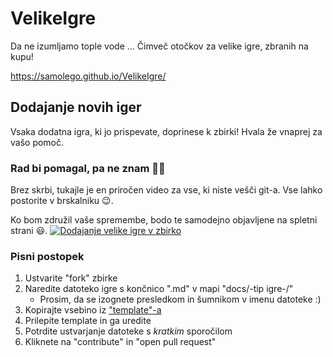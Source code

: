 # VelikeIgre
Da ne izumljamo tople vode ... Čimveč otočkov za velike igre, zbranih na kupu!

https://samolego.github.io/VelikeIgre/

## Dodajanje novih iger

Vsaka dodatna igra, ki jo prispevate, doprinese k zbirki!
Hvala že vnaprej za vašo pomoč.

### Rad bi pomagal, pa ne znam 🤷‍♂️

Brez skrbi, tukajle je en priročen video
za vse, ki niste vešči git-a. Vse lahko
postorite v brskalniku 😉.

Ko bom združil vaše spremembe, bodo te samodejno objavljene na spletni strani 😃.
[![Dodajanje velike igre v zbirko](https://user-images.githubusercontent.com/34912839/174974535-6526ee5b-4ff1-48ae-ab63-aa4c533e3cae.png)](https://www.youtube-nocookie.com/embed/q-jZyt404fs "Dodajanje velike igre v zbirko")

### Pisni postopek

1. Ustvarite "fork" zbirke
2. Naredite datoteko igre s končnico ".md" v mapi "docs/-tip igre-/"
    - Prosim, da se izognete presledkom in šumnikom v imenu datoteke :)
3. Kopirajte vsebino iz ["template"-a](https://raw.githubusercontent.com/samolego/VelikeIgre/master/template.md)
4. Prilepite template in ga uredite
5. Potrdite ustvarjanje datoteke s *kratkim* sporočilom
6. Kliknete na "contribute" in "open pull request"
